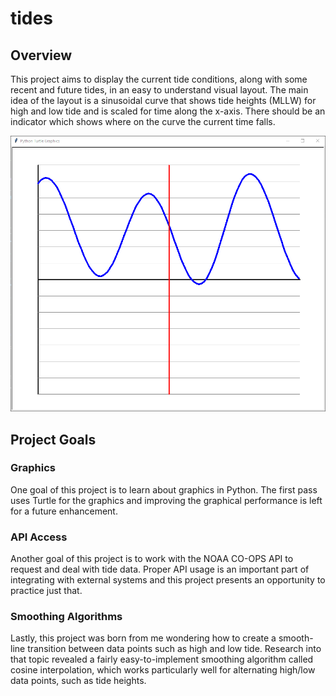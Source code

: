 # tides

## Overview
This project aims to display the current tide conditions, along with some recent and future tides, in an easy to understand visual layout.  The main idea of the layout is a sinusoidal curve that shows tide heights (MLLW) for high and low tide and is scaled for time along the x-axis.  There should be an indicator which shows where on the curve the current time falls.

![Example visual layout](images/visual-layout-example.png?raw=true "Example visual layout")

## Project Goals
### Graphics
One goal of this project is to learn about graphics in Python.  The first pass uses Turtle for the graphics and improving the graphical performance is left for a future enhancement.

### API Access
Another goal of this project is to work with the NOAA CO-OPS API to request and deal with tide data.  Proper API usage is an important part of integrating with external systems and this project presents an opportunity to practice just that.

### Smoothing Algorithms
Lastly, this project was born from me wondering how to create a smooth-line transition between data points such as high and low tide.  Research into that topic revealed a fairly easy-to-implement smoothing algorithm called cosine interpolation, which works particularly well for alternating high/low data points, such as tide heights.
